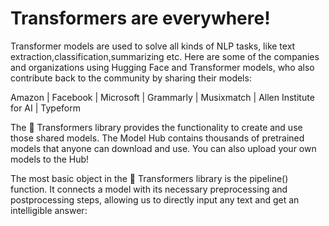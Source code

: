 # Transformers are everywhere!
Transformer models are used to solve all kinds of NLP tasks, like text extraction,classification,summarizing etc. Here are some of the companies and organizations using Hugging Face and Transformer models, who also contribute back to the community by sharing their models:
  
  Amazon | Facebook | Microsoft | Grammarly | Musixmatch | Allen Institute for AI | Typeform
  
  
  The 🤗 Transformers library provides the functionality to create and use those shared models. The Model Hub contains thousands of pretrained models that anyone can download and use. You can also upload your own models to the Hub!
  
  The most basic object in the 🤗 Transformers library is the pipeline() function. It connects a model with its necessary preprocessing and postprocessing steps, allowing us to directly input any text and get an intelligible answer:
